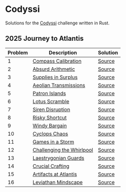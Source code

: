 # Codyssi

Solutions for the [Codyssi](https://www.codyssi.com) challenge written in Rust.

## 2025 Journey to Atlantis

| Problem | Description | Solution |
| --- | --- | --- |
| 1 | [Compass Calibration](https://www.codyssi.com/view_problem_5) | [Source](src/year2025/problem01.rs) |
| 2 | [Absurd Arithmetic](https://www.codyssi.com/view_problem_6) | [Source](src/year2025/problem02.rs) |
| 3 | [Supplies in Surplus](https://www.codyssi.com/view_problem_7) | [Source](src/year2025/problem03.rs) |
| 4 | [Aeolian Transmissions](https://www.codyssi.com/view_problem_8) | [Source](src/year2025/problem04.rs) |
| 5 | [Patron Islands](https://www.codyssi.com/view_problem_9) | [Source](src/year2025/problem05.rs) |
| 6 | [Lotus Scramble](https://www.codyssi.com/view_problem_10) | [Source](src/year2025/problem06.rs) |
| 7 | [Siren Disruption](https://www.codyssi.com/view_problem_11) | [Source](src/year2025/problem07.rs) |
| 8 | [Risky Shortcut](https://www.codyssi.com/view_problem_12) | [Source](src/year2025/problem08.rs) |
| 9 | [Windy Bargain](https://www.codyssi.com/view_problem_13) | [Source](src/year2025/problem09.rs) |
| 10 | [Cyclops Chaos](https://www.codyssi.com/view_problem_14) | [Source](src/year2025/problem10.rs) |
| 11 | [Games in a Storm](https://www.codyssi.com/view_problem_15) | [Source](src/year2025/problem11.rs) |
| 12 | [Challenging the Whirlpool](https://www.codyssi.com/view_problem_16) | [Source](src/year2025/problem12.rs) |
| 13 | [Laestrygonian Guards](https://www.codyssi.com/view_problem_17) | [Source](src/year2025/problem13.rs) |
| 14 | [Crucial Crafting](https://www.codyssi.com/view_problem_18) | [Source](src/year2025/problem14.rs) |
| 15 | [Artifacts at Atlantis](https://www.codyssi.com/view_problem_19) | [Source](src/year2025/problem15.rs) |
| 16 | [Leviathan Mindscape](https://www.codyssi.com/view_problem_20) | [Source](src/year2025/problem16.rs) |

